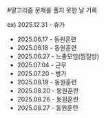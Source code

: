 #알고리즘 문제를 풀지 못한 날 기록

ex) 2025.12.31 - 휴가

* 2025.06.17 - 동원훈련
* 2025.06.18 - 동원훈련
* 2025.06.27 - 느좋모임(찜질방)
* 2025.07.04 - 근무
* 2025.07.20 - 병가
* 2025.08.19 - 동원훈련
* 2025.08.20 - 동원훈련
* 2025.08.26 - 동원훈련
* 2025.08.27 - 동원훈련